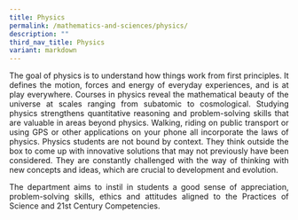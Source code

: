 ```yaml
---
title: Physics
permalink: /mathematics-and-sciences/physics/
description: ""
third_nav_title: Physics
variant: markdown
---
```

<div align="justify">
	
<p>The goal of physics is to understand how things work from first principles. It defines the motion, forces and energy of everyday experiences, and is at play everywhere. Courses in physics reveal the mathematical beauty of the universe at scales ranging from subatomic to cosmological. Studying physics strengthens quantitative reasoning and problem-solving skills that are valuable in areas beyond physics. Walking, riding on public transport or using GPS or other applications on your phone all incorporate the laws of physics. Physics students are not bound by context. They think outside the box to come up with innovative solutions that may not previously have been considered. They are constantly challenged with the way of thinking with new concepts and ideas, which are crucial to development and evolution.</p>

<p>The department aims to instil in students a good sense of appreciation, problem-solving skills, ethics and attitudes aligned to the Practices of Science and 21st Century Competencies.</p>
</div>
